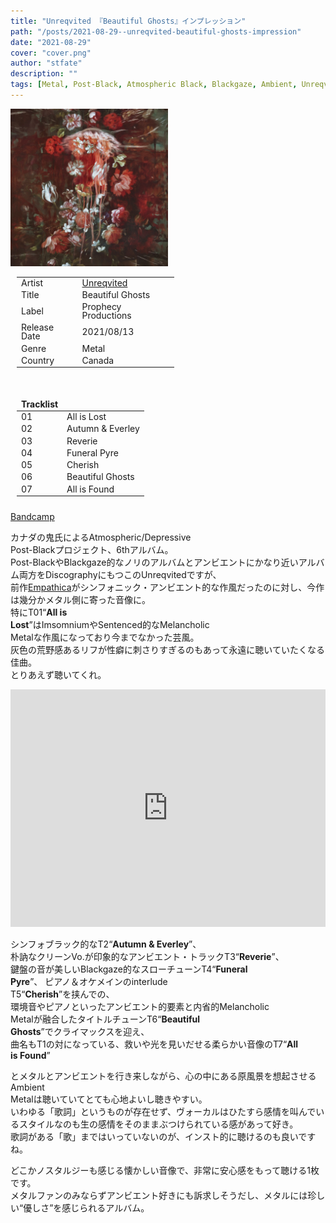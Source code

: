 ```yaml
---
title: "Unreqvited 『Beautiful Ghosts』インプレッション"
path: "/posts/2021-08-29--unreqvited-beautiful-ghosts-impression"
date: "2021-08-29"
cover: "cover.png"
author: "stfate"
description: ""
tags: [Metal, Post-Black, Atmospheric Black, Blackgaze, Ambient, Unreqvited]
---
```


<style type="text/css">
<!--
p {white-space: pre-wrap}
section {width:100%; float: left; padding-bottom: 10px;}
div.album_cover {float: left; width:50%;}
div.album_info {float: left; width:50%; padding-left:10px;}
div.album_meta {padding-bottom: 10px;}
div.tracklist {padding-top: 10px;}
table,tr,th,td {border: none;}
th,tr,td {line-height: 1.0em !important;}
-->
</style>

<section>
    <div class="album_cover">
        <a href="https://unreqvited.bandcamp.com/album/beautiful-ghosts"><img src="./cover2.png"></a>
    </div>
    <div class="album_info">
        <div class="album_meta">
            <table>
                <tbody>
                    <tr><td>Artist</td><td><a href="https://unreqvited.bandcamp.com/">Unreqvited</a></td></td>
                    <tr><td>Title</td><td>Beautiful Ghosts</td></td>
                    <tr><td>Label</td><td>Prophecy Productions</td></td>
                    <tr><td>Release Date</td><td>2021/08/13</td></td>
                    <tr><td>Genre</td><td>Metal</td></td>
                    <tr><td>Country</td><td>Canada</td></td>
                </tbody>
            </table>
        </div>
        <div class="tracklist">
            <table>
                <thead>
                    <tr><th>Tracklist</th></tr>
                </thead>
                <tbody>
                    <tr><td>01</td><td>All is Lost</td></tr>
                    <tr><td>02</td><td>Autumn & Everley</td></tr>
                    <tr><td>03</td><td>Reverie</td></tr>
                    <tr><td>04</td><td>Funeral Pyre</td></tr>
                    <tr><td>05</td><td>Cherish</td></tr>
                    <tr><td>06</td><td>Beautiful Ghosts</td></tr>
                    <tr><td>07</td><td>All is Found</td></tr>
                </tbody>
            </table>
        </div>
    </div>
</section>

[Bandcamp](https://unreqvited.bandcamp.com/album/beautiful-ghosts)

カナダの鬼氏によるAtmospheric/Depressive Post-Blackプロジェクト、6thアルバム。
Post-BlackやBlackgaze的なノリのアルバムとアンビエントにかなり近いアルバム両方をDiscographyにもつこのUnreqvitedですが、
前作[Empathica](https://unreqvited.bandcamp.com/album/empathica)がシンフォニック・アンビエント的な作風だったのに対し、今作は幾分かメタル側に寄った音像に。
特にT01“**All is Lost**”はImsomniumやSentenced的なMelancholic Metalな作風になっており今までなかった芸風。
灰色の荒野感あるリフが性癖に刺さりすぎるのもあって永遠に聴いていたくなる佳曲。
とりあえず聴いてくれ。
<iframe src="https://open.spotify.com/embed/track/4BwhTHj5eAkgKG4zCHdCVR" width="100%" height="380" frameBorder="0" allowtransparency="true" allow="encrypted-media"></iframe>

シンフォブラック的なT2“**Autumn & Everley**”、
朴訥なクリーンVo.が印象的なアンビエント・トラックT3“**Reverie**”、
鍵盤の音が美しいBlackgaze的なスローチューンT4“**Funeral Pyre**”、
ピアノ＆オケメインのinterlude T5“**Cherish**”を挟んでの、
環境音やピアノといったアンビエント的要素と内省的Melancholic Metalが融合したタイトルチューンT6“**Beautiful Ghosts**”でクライマックスを迎え、
曲名もT1の対になっている、救いや光を見いだせる柔らかい音像のT7“**All is Found**”

とメタルとアンビエントを行き来しながら、心の中にある原風景を想起させるAmbient Metalは聴いていてとても心地よいし聴きやすい。
いわゆる「歌詞」というものが存在せず、ヴォーカルはひたすら感情を叫んでいるスタイルなのも生の感情をそのままぶつけられている感があって好き。
歌詞がある「歌」まではいっていないのが、インスト的に聴けるのも良いですね。

どこかノスタルジーも感じる懐かしい音像で、非常に安心感をもって聴ける1枚です。
メタルファンのみならずアンビエント好きにも訴求しそうだし、メタルには珍しい“優しさ”を感じられるアルバム。
